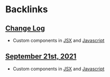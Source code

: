 
# Backlinks
## [Change Log](<Change Log.md>)
- Custom components in [JSX](<JSX.md>) and [Javascript](<Javascript.md>)

## [September 21st, 2021](<September 21st, 2021.md>)
- Custom components in [JSX](<JSX.md>) and [Javascript](<Javascript.md>)

